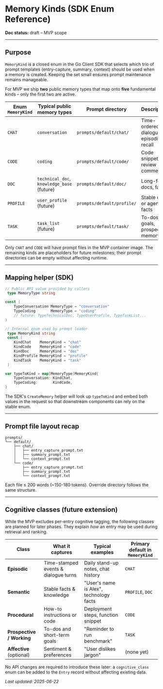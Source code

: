 # Memory Kinds (SDK Enum Reference)

**Doc status:** draft – MVP scope

---

## Purpose
`MemoryKind` is a closed enum in the Go Client SDK that selects which trio of prompt templates (entry-capture, summary, context) should be used when a memory is created.  Keeping the set small ensures prompt maintenance remains manageable.

For MVP we ship **two** public memory types that map onto **five** fundamental kinds – only the first two are active.

| Enum `MemoryKind` | Typical public memory types | Prompt directory | Description |
|-------------------|-----------------------------|------------------|-------------|
| `CHAT`   | `conversation` | `prompts/default/chat/`   | Time-ordered dialogue, episodic recall |
| `CODE`   | `coding`       | `prompts/default/code/`   | Code snippets, review comments |
| `DOC`    | `technical_doc`, `knowledge_base` (future) | `prompts/default/doc/` | Long-form docs, facts |
| `PROFILE`| `user_profile` (future) | `prompts/default/profile/` | Stable user or agent facts |
| `TASK`   | `task_list` (future) | `prompts/default/task/` | To-dos, goals, prospective memory |

Only `CHAT` and `CODE` will have prompt files in the MVP container image.  The remaining kinds are placeholders for future milestones; their prompt directories can be empty without affecting runtime.

---

## Mapping helper (SDK)
```go
// Public API value provided by callers
 type MemoryType string

const (
    TypeConversation MemoryType = "conversation"
    TypeCoding       MemoryType = "coding"
    // future: TypeTechnicalDoc, TypeUserProfile, TypeTaskList...
)

// Internal enum used by prompt loader
 type MemoryKind string
 const (
    KindChat    MemoryKind = "chat"
    KindCode    MemoryKind = "code"
    KindDoc     MemoryKind = "doc"
    KindProfile MemoryKind = "profile"
    KindTask    MemoryKind = "task"
 )

var typeToKind = map[MemoryType]MemoryKind{
    TypeConversation: KindChat,
    TypeCoding:       KindCode,
}
```

The SDK's `CreateMemory` helper will look up `typeToKind` and embed both values in the request so that downstream components can rely on the stable enum.

---

## Prompt file layout recap
```
prompts/
└── default/
    ├── chat/
    │   ├── entry_capture_prompt.txt
    │   ├── summary_prompt.txt
    │   └── context_prompt.txt
    └── code/
        ├── entry_capture_prompt.txt
        ├── summary_prompt.txt
        └── context_prompt.txt
```

Each file ≤ 200 words (~150-180 tokens).  Override directory follows the same structure.

---

## Cognitive classes (future extension)
While the MVP excludes per-entry cognitive tagging, the following classes are planned for later phases. They explain *how* an entry may be used during retrieval and ranking.

| Class | What it captures | Typical examples | Primary default in `MemoryKind` |
|-------|------------------|------------------|---------------------------------|
| **Episodic** | Time-stamped events & dialogue turns | Daily stand-up notes, chat history | `CHAT` |
| **Semantic** | Stable facts & knowledge | "User's name is Alex", technology facts | `PROFILE`, `DOC` |
| **Procedural** | How-to instructions or code | Deployment steps, function snippet | `CODE` |
| **Prospective / Working** | To-dos and short-term goals | "Reminder to run benchmark" | `TASK` |
| **Affective** (optional) | Sentiment & preferences | "User dislikes jargon" | (none yet) |

No API changes are required to introduce these later: a `cognitive_class` enum can be added to the `Entry` record without affecting existing data.

*Last updated: 2025-06-22* 